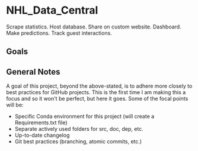 # NHL_Data_Central
Scrape statistics. Host database. Share on custom website. Dashboard. Make predictions. Track guest interactions.

## Goals


## General Notes
A goal of this project, beyond the above-stated, is to adhere more closely to best practices for GitHub projects. This is the first time I am making this a focus and so it won't be perfect, but here it goes. Some of the focal points will be:
- Specific Conda environment for this project (will create a Requirements.txt file)
- Separate actively used folders for src, doc, dep, etc.
- Up-to-date changelog
- Git best practices (branching, atomic commits, etc.)